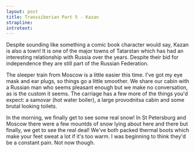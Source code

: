 ```yaml
---
layout: post
title: Transsiberian Part 5 - Kazan
strapline:
introtext: 
---
```


Despite sounding like something a comic book character would say, Kazan is also a town! It is one of the major towns of Tatarstan which has had an interesting relationship with Russia over the years. Despite their bid for independence they are still part of the Russian Federation. 

The sleeper train from Moscow is a little easier this time. I've got my eye mask and ear plugs, so things go a little smoother. We share our cabin with a Russian man who seems pleasant enough but we make no conversation, as is the custom it seems. The carriage has a few more of the things you'd expect: a samovar (hot water boiler), a large provodnitsa cabin and some brutal looking toilets.

In the morning, we finally get to see some real snow! In St Petersburg and Moscow there were a few mountds of snow lying about here and there but finally, we get to see the real deal! We've both packed thermal boots which make your feet sweat a lot if it's too warm. I was beginning to think they'd be a constant pain. Not now though.